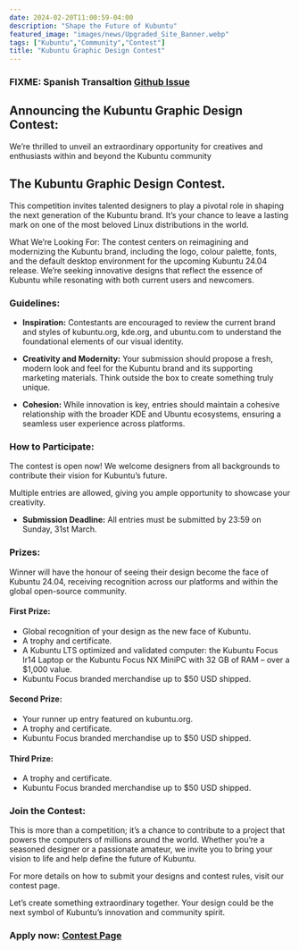 ```yaml
---
date: 2024-02-20T11:00:59-04:00
description: "Shape the Future of Kubuntu"
featured_image: "images/news/Upgraded_Site_Banner.webp"
tags: ["Kubuntu","Community","Contest"]
title: "Kubuntu Graphic Design Contest"
---
```


### FIXME: Spanish Transaltion [Github Issue](/link)

## Announcing the Kubuntu Graphic Design Contest:

We’re thrilled to unveil an extraordinary opportunity for creatives and enthusiasts within and beyond the Kubuntu community

## The Kubuntu Graphic Design Contest.

This competition invites talented designers to play a pivotal role in shaping the next generation of the Kubuntu brand. It’s your chance to leave a lasting mark on one of the most beloved Linux distributions in the world.

What We’re Looking For:
The contest centers on reimagining and modernizing the Kubuntu brand, including the logo, colour palette, fonts, and the default desktop environment for the upcoming Kubuntu 24.04 release. We’re seeking innovative designs that reflect the essence of Kubuntu while resonating with both current users and newcomers.

### Guidelines:

- **Inspiration:** Contestants are encouraged to review the current brand and styles of kubuntu.org, kde.org, and ubuntu.com to understand the foundational elements of our visual identity.

 - **Creativity and Modernity:** Your submission should propose a fresh, modern look and feel for the Kubuntu brand and its supporting marketing materials. Think outside the box to create something truly unique.

 - **Cohesion:** While innovation is key, entries should maintain a cohesive relationship with the broader KDE and Ubuntu ecosystems, ensuring a seamless user experience across platforms.

### How to Participate:

The contest is open now! We welcome designers from all backgrounds to contribute their vision for Kubuntu’s future.

Multiple entries are allowed, giving you ample opportunity to showcase your creativity.

- **Submission Deadline:** All entries must be submitted by 23:59 on Sunday, 31st March.

### Prizes:

Winner will have the honour of seeing their design become the face of Kubuntu 24.04, receiving recognition across our platforms and within the global open-source community.

#### First Prize:

 - Global recognition of your design as the new face of Kubuntu.
 - A trophy and certificate.
 - A Kubuntu LTS optimized and validated computer: the Kubuntu Focus Ir14 Laptop or the Kubuntu Focus NX MiniPC with 32 GB of RAM – over a $1,000 value.
 - Kubuntu Focus branded merchandise up to $50 USD shipped.

#### Second Prize:

 - Your runner up entry featured on kubuntu.org.
 - A trophy and certificate.
 - Kubuntu Focus branded merchandise up to $50 USD shipped.

#### Third Prize:

 - A trophy and certificate.
 - Kubuntu Focus branded merchandise up to $50 USD shipped.

### Join the Contest:
This is more than a competition; it’s a chance to contribute to a project that powers the computers of millions around the world. Whether you’re a seasoned designer or a passionate amateur, we invite you to bring your vision to life and help define the future of Kubuntu.

For more details on how to submit your designs and contest rules, visit our contest page.

Let’s create something extraordinary together. Your design could be the next symbol of Kubuntu’s innovation and community spirit.

### Apply now: [Contest Page](https://invent.kde.org/teams/distribution-kubuntu/kubuntu-design-and-brand/-/wikis/Kubuntu-Graphic-Design-Contest-Application)
